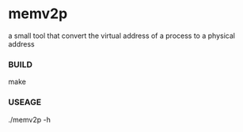 # memv2p
a small tool that convert the virtual address of a process to a physical address

### BUILD

make

### USEAGE

./memv2p -h
